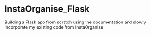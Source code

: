 # InstaOrganise_Flask
Building a Flask app from scratch using the documentation and slowly incorporate my existing code from InstaOrganise
